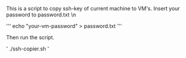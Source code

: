 
This is a script to copy ssh-key of current machine to VM's. Insert your password to password.txt \n


''' echo "your-vm-password" > password.txt '''

Then run the script.

' ./ssh-copier.sh '
